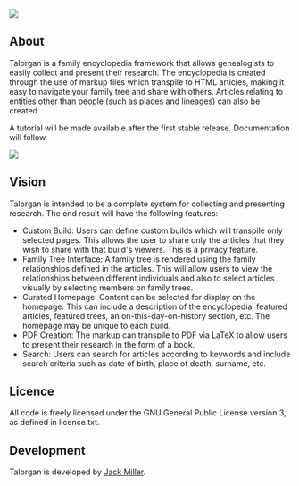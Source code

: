 <img src="https://jackjmiller.ams3.digitaloceanspaces.com/res/talorgan_logo_readme.png"/>


## About

Talorgan is a family encyclopedia framework that allows genealogists to easily collect and present their research. The encyclopedia is created through the use of markup files which transpile to HTML articles, making it easy to navigate your family tree and share with others. Articles relating to entities other than people (such as places and lineages) can also be created.

A tutorial will be made available after the first stable release. Documentation will follow.

<img src="https://jackjmiller.ams3.digitaloceanspaces.com/res/somerled_pages_articles.png"/>


## Vision

Talorgan is intended to be a complete system for collecting and presenting research. The end result will have the following features:

- Custom Build: Users can define custom builds which will transpile only selected pages. This allows the user to share only the articles that they wish to share with that build's viewers. This is a privacy feature.
- Family Tree Interface: A family tree is rendered using the family relationships defined in the articles. This will allow users to view the relationships between different individuals and also to select articles visually by selecting members on family trees.
- Curated Homepage: Content can be selected for display on the homepage. This can include a description of the encyclopedia, featured articles, featured trees, an on-this-day-on-history section, etc. The homepage may be unique to each build.
- PDF Creation: The markup can transpile to PDF via LaTeX to allow users to present their research in the form of a book.
- Search: Users can search for articles according to keywords and include search criteria such as date of birth, place of death, surname, etc.


## Licence

All code is freely licensed under the GNU General Public License version 3, as defined in licence.txt.


## Development

Talorgan is developed by [Jack Miller](https://www.jackjmiller.net).
